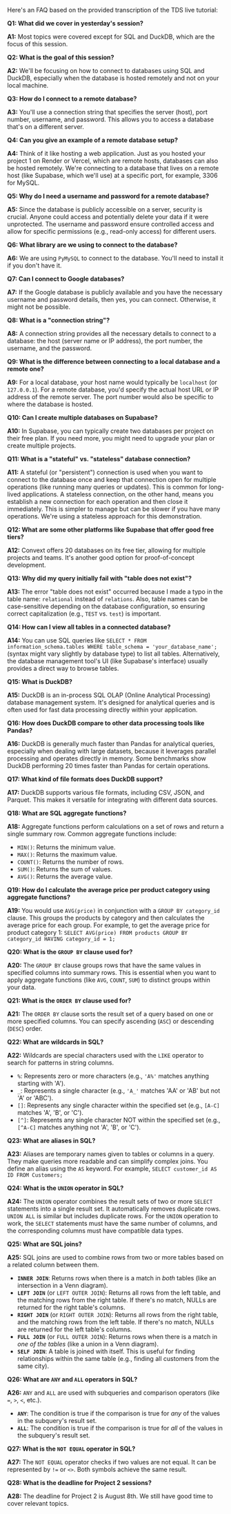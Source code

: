 Here's an FAQ based on the provided transcription of the TDS live tutorial:

**Q1: What did we cover in yesterday's session?**

**A1:** Most topics were covered except for SQL and DuckDB, which are the focus of this session.

**Q2: What is the goal of this session?**

**A2:** We'll be focusing on how to connect to databases using SQL and DuckDB, especially when the database is hosted remotely and not on your local machine.

**Q3: How do I connect to a remote database?**

**A3:** You'll use a connection string that specifies the server (host), port number, username, and password. This allows you to access a database that's on a different server.

**Q4: Can you give an example of a remote database setup?**

**A4:** Think of it like hosting a web application. Just as you hosted your project 1 on Render or Vercel, which are remote hosts, databases can also be hosted remotely. We're connecting to a database that lives on a remote host (like Supabase, which we'll use) at a specific port, for example, 3306 for MySQL.

**Q5: Why do I need a username and password for a remote database?**

**A5:** Since the database is publicly accessible on a server, security is crucial. Anyone could access and potentially delete your data if it were unprotected. The username and password ensure controlled access and allow for specific permissions (e.g., read-only access) for different users.

**Q6: What library are we using to connect to the database?**

**A6:** We are using `PyMySQL` to connect to the database. You'll need to install it if you don't have it.

**Q7: Can I connect to Google databases?**

**A7:** If the Google database is publicly available and you have the necessary username and password details, then yes, you can connect. Otherwise, it might not be possible.

**Q8: What is a "connection string"?**

**A8:** A connection string provides all the necessary details to connect to a database: the host (server name or IP address), the port number, the username, and the password.

**Q9: What is the difference between connecting to a local database and a remote one?**

**A9:** For a local database, your host name would typically be `localhost` (or `127.0.0.1`). For a remote database, you'd specify the actual host URL or IP address of the remote server. The port number would also be specific to where the database is hosted.

**Q10: Can I create multiple databases on Supabase?**

**A10:** In Supabase, you can typically create two databases per project on their free plan. If you need more, you might need to upgrade your plan or create multiple projects.

**Q11: What is a "stateful" vs. "stateless" database connection?**

**A11:** A stateful (or "persistent") connection is used when you want to connect to the database once and keep that connection open for multiple operations (like running many queries or updates). This is common for long-lived applications. A stateless connection, on the other hand, means you establish a new connection for each operation and then close it immediately. This is simpler to manage but can be slower if you have many operations. We're using a stateless approach for this demonstration.

**Q12: What are some other platforms like Supabase that offer good free tiers?**

**A12:** Convext offers 20 databases on its free tier, allowing for multiple projects and teams. It's another good option for proof-of-concept development.

**Q13: Why did my query initially fail with "table does not exist"?**

**A13:** The error "table does not exist" occurred because I made a typo in the table name: `relational` instead of `relations`. Also, table names can be case-sensitive depending on the database configuration, so ensuring correct capitalization (e.g., `TEST` vs. `test`) is important.

**Q14: How can I view all tables in a connected database?**

**A14:** You can use SQL queries like `SELECT * FROM information_schema.tables WHERE table_schema = 'your_database_name';` (syntax might vary slightly by database type) to list all tables. Alternatively, the database management tool's UI (like Supabase's interface) usually provides a direct way to browse tables.

**Q15: What is DuckDB?**

**A15:** DuckDB is an in-process SQL OLAP (Online Analytical Processing) database management system. It's designed for analytical queries and is often used for fast data processing directly within your application.

**Q16: How does DuckDB compare to other data processing tools like Pandas?**

**A16:** DuckDB is generally much faster than Pandas for analytical queries, especially when dealing with large datasets, because it leverages parallel processing and operates directly in memory. Some benchmarks show DuckDB performing 20 times faster than Pandas for certain operations.

**Q17: What kind of file formats does DuckDB support?**

**A17:** DuckDB supports various file formats, including CSV, JSON, and Parquet. This makes it versatile for integrating with different data sources.

**Q18: What are SQL aggregate functions?**

**A18:** Aggregate functions perform calculations on a set of rows and return a single summary row. Common aggregate functions include:

- `MIN()`: Returns the minimum value.
- `MAX()`: Returns the maximum value.
- `COUNT()`: Returns the number of rows.
- `SUM()`: Returns the sum of values.
- `AVG()`: Returns the average value.

**Q19: How do I calculate the average price per product category using aggregate functions?**

**A19:** You would use `AVG(price)` in conjunction with a `GROUP BY category_id` clause. This groups the products by category and then calculates the average price for each group. For example, to get the average price for product category 1: `SELECT AVG(price) FROM products GROUP BY category_id HAVING category_id = 1;`

**Q20: What is the `GROUP BY` clause used for?**

**A20:** The `GROUP BY` clause groups rows that have the same values in specified columns into summary rows. This is essential when you want to apply aggregate functions (like `AVG`, `COUNT`, `SUM`) to distinct groups within your data.

**Q21: What is the `ORDER BY` clause used for?**

**A21:** The `ORDER BY` clause sorts the result set of a query based on one or more specified columns. You can specify ascending (`ASC`) or descending (`DESC`) order.

**Q22: What are wildcards in SQL?**

**A22:** Wildcards are special characters used with the `LIKE` operator to search for patterns in string columns.

- `%`: Represents zero or more characters (e.g., `'A%'` matches anything starting with 'A').
- `_`: Represents a single character (e.g., `'A_'` matches 'AA' or 'AB' but not 'A' or 'ABC').
- `[]`: Represents any single character within the specified set (e.g., `[A-C]` matches 'A', 'B', or 'C').
- `[^]`: Represents any single character NOT within the specified set (e.g., `[^A-C]` matches anything not 'A', 'B', or 'C').

**Q23: What are aliases in SQL?**

**A23:** Aliases are temporary names given to tables or columns in a query. They make queries more readable and can simplify complex joins. You define an alias using the `AS` keyword. For example, `SELECT customer_id AS ID FROM Customers;`

**Q24: What is the `UNION` operator in SQL?**

**A24:** The `UNION` operator combines the result sets of two or more `SELECT` statements into a single result set. It automatically removes duplicate rows. `UNION ALL` is similar but includes duplicate rows. For the `UNION` operation to work, the `SELECT` statements must have the same number of columns, and the corresponding columns must have compatible data types.

**Q25: What are SQL joins?**

**A25:** SQL joins are used to combine rows from two or more tables based on a related column between them.

- **`INNER JOIN`**: Returns rows when there is a match in _both_ tables (like an intersection in a Venn diagram).
- **`LEFT JOIN`** (or `LEFT OUTER JOIN`): Returns all rows from the left table, and the matching rows from the right table. If there's no match, NULLs are returned for the right table's columns.
- **`RIGHT JOIN`** (or `RIGHT OUTER JOIN`): Returns all rows from the right table, and the matching rows from the left table. If there's no match, NULLs are returned for the left table's columns.
- **`FULL JOIN`** (or `FULL OUTER JOIN`): Returns rows when there is a match in _one of the tables_ (like a union in a Venn diagram).
- **`SELF JOIN`**: A table is joined with itself. This is useful for finding relationships within the same table (e.g., finding all customers from the same city).

**Q26: What are `ANY` and `ALL` operators in SQL?**

**A26:** `ANY` and `ALL` are used with subqueries and comparison operators (like `=`, `>`, `<`, etc.).

- **`ANY`**: The condition is true if the comparison is true for _any_ of the values in the subquery's result set.
- **`ALL`**: The condition is true if the comparison is true for _all_ of the values in the subquery's result set.

**Q27: What is the `NOT EQUAL` operator in SQL?**

**A27:** The `NOT EQUAL` operator checks if two values are not equal. It can be represented by `!=` or `<>`. Both symbols achieve the same result.

**Q28: What is the deadline for Project 2 sessions?**

**A28:** The deadline for Project 2 is August 8th. We still have good time to cover relevant topics.
